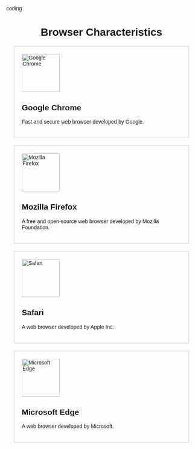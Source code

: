  
coding
<!DOCTYPE html>
<html>
<head>
  <title>Browser Characteristics</title>
  <style>
    body {
      font-family: Arial, sans-serif;
    }
    h1 {
      text-align: center;
    }
    .browser {
      margin: 20px;
      padding: 20px;
      border: 1px solid #ccc;
    }
    .browser img {
      width: 100px;
      height: 100px;
    }
    .browser p {
      margin-top: 10px;
    }
  </style>
</head>
<body>
  <h1>Browser Characteristics</h1>
  
  <div class="browser">
    <img src="chrome.png" alt="Google Chrome">
    <h2>Google Chrome</h2>
    <p>Fast and secure web browser developed by Google.</p>
  </div>
  
  <div class="browser">
    <img src="firefox.png" alt="Mozilla Firefox">
    <h2>Mozilla Firefox</h2>
    <p>A free and open-source web browser developed by Mozilla Foundation.</p>
  </div>
  
  <div class="browser">
    <img src="safari.png" alt="Safari">
    <h2>Safari</h2>
    <p>A web browser developed by Apple Inc.</p>
  </div>
  
  <div class="browser">
    <img src="edge.png" alt="Microsoft Edge">
    <h2>Microsoft Edge</h2>
    <p>A web browser developed by Microsoft.</p>
  </div>
  
  <script>
    // Additional JavaScript code can be added here if needed
  </script>
</body>
</html>
